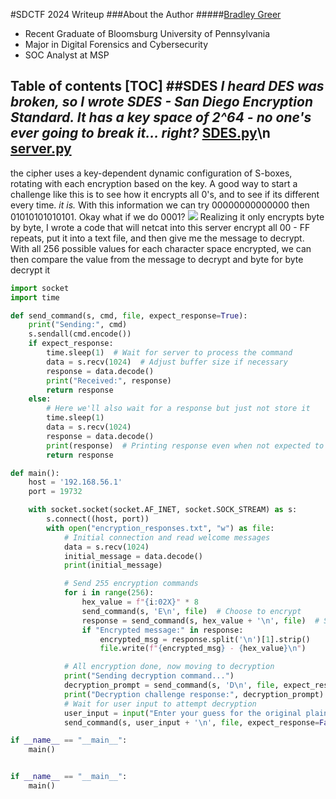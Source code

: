 #SDCTF 2024 Writeup
###About the Author
#####[Bradley Greer](https://www.linkedin.com/in/greerbk/ "LinkedIn")
- Recent Graduate of Bloomsburg University of Pennsylvania
- Major in Digital Forensics and Cybersecurity
- SOC Analyst at MSP


**Table of contents**
[TOC]
##SDES
*I heard DES was broken, so I wrote SDES - San Diego Encryption Standard. It has a key space of 2^64 - no one's ever going to break it... right?*
[SDES.py](https://www.linkedin.com/in/greerbk/ "SDES.py")\n
[server.py](https://www.linkedin.com/in/greerbk/ "server.py")
---------
the cipher uses a key-dependent dynamic configuration of S-boxes, rotating with each encryption based on the key.
A good way to start a challenge like this is to see how it encrypts all 0's, and to see if its different every time. *it is.*
With this information we can try 00000000000000 then 01010101010101.
Okay what if we do 0001?
![](https://pandao.github.io/editor.md/images/logos/editormd-logo-180x180.png)
Realizing it only encrypts byte by byte, I wrote a code that will netcat into this server encrypt all 00 - FF repeats, put it into a text file, and then give me the message to decrypt.
With all 256 possible values for each character space encrypted, we can then compare the value from the message to decrypt and byte for byte decrypt it
```python
import socket
import time

def send_command(s, cmd, file, expect_response=True):
    print("Sending:", cmd)
    s.sendall(cmd.encode())
    if expect_response:
        time.sleep(1)  # Wait for server to process the command
        data = s.recv(1024)  # Adjust buffer size if necessary
        response = data.decode()
        print("Received:", response)
        return response
    else:
        # Here we'll also wait for a response but just not store it
        time.sleep(1)
        data = s.recv(1024)
        response = data.decode()
        print(response)  # Printing response even when not expected to store
        return response

def main():
    host = '192.168.56.1'
    port = 19732

    with socket.socket(socket.AF_INET, socket.SOCK_STREAM) as s:
        s.connect((host, port))
        with open("encryption_responses.txt", "w") as file:
            # Initial connection and read welcome messages
            data = s.recv(1024)
            initial_message = data.decode()
            print(initial_message)

            # Send 255 encryption commands
            for i in range(256):
                hex_value = f"{i:02X}" * 8
                send_command(s, 'E\n', file)  # Choose to encrypt
                response = send_command(s, hex_value + '\n', file)  # Send the hex string to encrypt
                if "Encrypted message:" in response:
                    encrypted_msg = response.split('\n')[1].strip()
                    file.write(f"{encrypted_msg} - {hex_value}\n")

            # All encryption done, now moving to decryption
            print("Sending decryption command...")
            decryption_prompt = send_command(s, 'D\n', file, expect_response=True)
            print("Decryption challenge response:", decryption_prompt)
            # Wait for user input to attempt decryption
            user_input = input("Enter your guess for the original plaintext (in hex form): ")
            send_command(s, user_input + '\n', file, expect_response=False)  # Now it will print response

if __name__ == "__main__":
    main()


if __name__ == "__main__":
    main()
```
